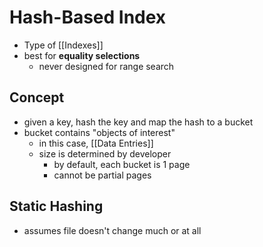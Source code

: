 # Hash-Based Index
- Type of [[Indexes]]
- best for **equality selections**
	- never designed for range search
## Concept
- given a key, hash the key and map the hash to a bucket
- bucket contains "objects of interest"
	- in this case, [[Data Entries]]
	- size is determined by developer
		- by default, each bucket is 1 page
		- cannot be partial pages
## Static Hashing
- assumes file doesn't change much or at all